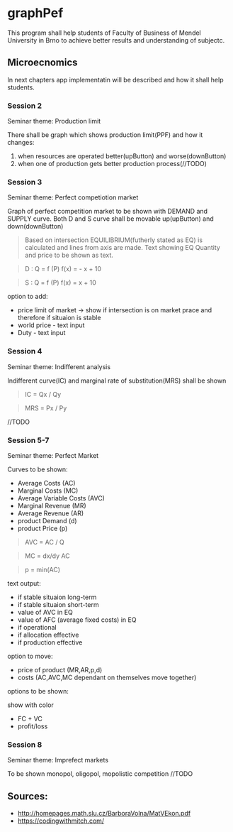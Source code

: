 # graphPef

This program shall help students of Faculty of Business of Mendel University in Brno to achieve better results and understanding of subjectc.

## Microecnomics
In next chapters app implementatin will be described and how it shall help students.
### Session 2
Seminar theme: Production limit

There shall be graph which shows production limit(PPF) and how it changes: 
1. when resources are operated better(upButton) and worse(downButton)
2. when one of production gets better production process(//TODO)

### Session 3
Seminar theme: Perfect competiotion market

Graph of perfect competition market to be shown with DEMAND and SUPPLY curve. Both D and S curve shall be movable up(upButton) and down(downButton)

>Based on intersection EQUILIBRIUM(futherly stated as EQ) is calculated and lines from axis are made. Text showing EQ Quantity and price to be shown as text.

> D : Q = f (P) f(x) = - x + 10  

> S : Q = f (P) f(x) = x + 10

option to add:

- price limit of market -> show if intersection is on market prace and therefore if situaion is stable
- world price - text input
- Duty - text input

### Session 4
Seminar theme: Indifferent analysis

Indifferent curve(IC) and marginal rate of substitution(MRS) shall be shown
> IC = Qx / Qy

> MRS = Px / Py

//TODO

### Session 5-7
Seminar theme: Perfect Market

Curves to be shown:
- Average Costs (AC)
- Marginal Costs (MC)
- Average Variable Costs (AVC)
- Marginal Revenue (MR)
- Average Revenue (AR)
- product Demand (d)
- product Price (p)

> AVC = AC / Q

> MC = dx/dy AC

> p = min(AC)

text output:
- if stable situaion long-term
- if stable situaion short-term
- value of AVC in EQ
- value of AFC (average fixed costs) in EQ
- if operational
- if allocation effective
- if production effective

option to move:
- price of product (MR,AR,p,d)
- costs (AC,AVC,MC dependant on themselves move together)

options to be shown:

show with color 
- FC + VC
- profit/loss


### Session 8
Seminar theme: Imprefect markets

To be shown monopol, oligopol, mopolistic competition
//TODO

## Sources:

- http://homepages.math.slu.cz/BarboraVolna/MatVEkon.pdf
- https://codingwithmitch.com/
